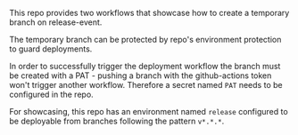 This repo provides two workflows that showcase how to create a temporary branch on release-event.

The temporary branch can be protected by repo's environment protection to guard deployments.

In order to successfully trigger the deployment workflow the branch must be created with a PAT - pushing a branch with the github-actions token won't trigger another workflow.
Therefore a secret named `PAT` needs to be configured in the repo.

For showcasing, this repo has an environment named `release` configured to be deployable from branches following the pattern `v*.*.*`.

